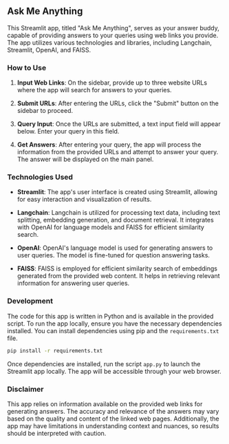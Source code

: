 
## Ask Me Anything

This Streamlit app, titled "Ask Me Anything", serves as your answer buddy, capable of providing answers to your queries using web links you provide. The app utilizes various technologies and libraries, including Langchain, Streamlit, OpenAI, and FAISS.

### How to Use

1. **Input Web Links**: On the sidebar, provide up to three website URLs where the app will search for answers to your queries.

2. **Submit URLs**: After entering the URLs, click the "Submit" button on the sidebar to proceed.

3. **Query Input**: Once the URLs are submitted, a text input field will appear below. Enter your query in this field.

4. **Get Answers**: After entering your query, the app will process the information from the provided URLs and attempt to answer your query. The answer will be displayed on the main panel.

### Technologies Used

- **Streamlit**: The app's user interface is created using Streamlit, allowing for easy interaction and visualization of results.
  
- **Langchain**: Langchain is utilized for processing text data, including text splitting, embedding generation, and document retrieval. It integrates with OpenAI for language models and FAISS for efficient similarity search.

- **OpenAI**: OpenAI's language model is used for generating answers to user queries. The model is fine-tuned for question answering tasks.

- **FAISS**: FAISS is employed for efficient similarity search of embeddings generated from the provided web content. It helps in retrieving relevant information for answering user queries.

### Development

The code for this app is written in Python and is available in the provided script. To run the app locally, ensure you have the necessary dependencies installed. You can install dependencies using pip and the `requirements.txt` file.

```bash
pip install -r requirements.txt
```

Once dependencies are installed, run the script `app.py` to launch the Streamlit app locally. The app will be accessible through your web browser.

### Disclaimer

This app relies on information available on the provided web links for generating answers. The accuracy and relevance of the answers may vary based on the quality and content of the linked web pages. Additionally, the app may have limitations in understanding context and nuances, so results should be interpreted with caution.
